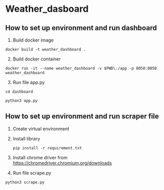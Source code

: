 # Weather_dasboard

## How to set up environment and run dashboard
1. Build docker image

  `docker build -t weather_dashboard .`
  
2. Build docker container

  `docker run -it --name weather_dashboard -v $PWD\:/app -p 8050:8050 weather_dashboard`
  
  3. Run file app.py
  
   `cd dashboard` 
  
   `python3 app.py` 
   
   ## How to set up environment and run scraper file
   1. Create virtual environment
   2. Install library
   
      `pip install -r requirement.txt`
      
   3. Install chrome driver from https://chromedriver.chromium.org/downloads
   4. Run file scrape.py
  
   `python3 scrape.py` 
